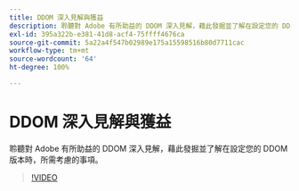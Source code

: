 ```yaml
---
title: DDOM 深入見解與獲益
description: 聆聽對 Adobe 有所助益的 DDOM 深入見解，藉此發掘並了解在設定您的 DDOM 版本時，所需考慮的事項。
exl-id: 395a322b-e381-41d8-acf4-75ffff4676ca
source-git-commit: 5a22a4f547b02989e175a15598516b80d7711cac
workflow-type: tm+mt
source-wordcount: '64'
ht-degree: 100%

---
```


# DDOM 深入見解與獲益

聆聽對 Adobe 有所助益的 DDOM 深入見解，藉此發掘並了解在設定您的 DDOM 版本時，所需考慮的事項。

>[!VIDEO](https://video.tv.adobe.com/v/41693)
